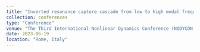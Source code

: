 ```yaml
---
title: "Inverted resonance capture cascade from low to high modal frequency"
collection: conferences
type: "Conference"
venue: "The Third International Nonlinear Dynamics Conference (NODYCON 2023)"
date: 2023-06-19
location: "Rome, Italy"
---
```

